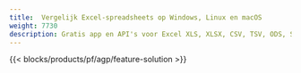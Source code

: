 ```yaml
---
title:  Vergelijk Excel-spreadsheets op Windows, Linux en macOS
weight: 7730
description: Gratis app en API's voor Excel XLS, XLSX, CSV, TSV, ODS, SXC en FODS bestandsvergelijking
---
```

{{< blocks/products/pf/agp/feature-solution >}} 

